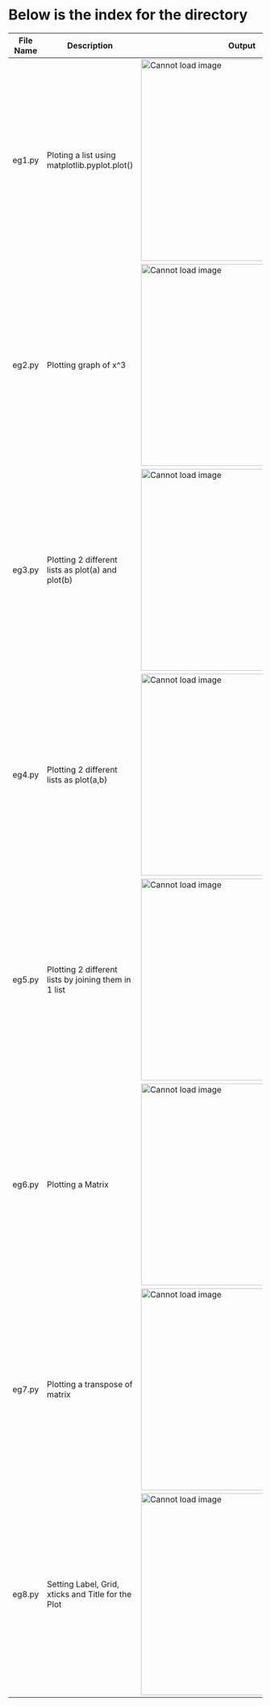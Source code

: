 <h1>Below is the index for the directory</h1>
<table>
  <thead>
    <tr>
      <th>File Name</th>
      <th>Description</th>
      <th>Output</th>
    </tr>
  </thead>
  <tbody>
    <tr>
      <td>eg1.py</td>
      <td>Ploting a list using matplotlib.pyplot.plot()</td>
      <td><img src="https://github.com/tanishq1710h/Machine-Learning/blob/main/Matplotlib/outputs/eg1.png" height="400px" width="400px" alt="Cannot load image"></td>
    </tr>
    <tr>
      <td>eg2.py</td>
      <td>Plotting graph of x^3</td>
      <td><img src="https://github.com/tanishq1710h/Machine-Learning/blob/main/Matplotlib/outputs/eg2.png" height="400px" width="400px" alt="Cannot load image"></td>
    </tr>
    <tr>
      <td>eg3.py</td>
      <td>Plotting 2 different lists as plot(a) and plot(b)</td>
      <td><img src="https://github.com/tanishq1710h/Machine-Learning/blob/main/Matplotlib/outputs/eg3.png" height="400px" width="400px" alt="Cannot load image"></td>
    </tr>
    <tr>
      <td>eg4.py</td>
      <td>Plotting 2 different lists as plot(a,b)</td>
      <td><img src="https://github.com/tanishq1710h/Machine-Learning/blob/main/Matplotlib/outputs/eg4.png" height="400px" width="400px" alt="Cannot load image"></td>
    </tr>
    <tr>
      <td>eg5.py</td>
      <td>Plotting 2 different lists by joining them in 1 list</td>
      <td><img src="https://github.com/tanishq1710h/Machine-Learning/blob/main/Matplotlib/outputs/eg5.png" height="400px" width="400px" alt="Cannot load image"></td>
    </tr>
    <tr>
      <td>eg6.py</td>
      <td>Plotting a Matrix</td>
      <td><img src="https://github.com/tanishq1710h/Machine-Learning/blob/main/Matplotlib/outputs/eg6.png" height="400px" width="400px" alt="Cannot load image"></td>
    </tr>
    <tr>
      <td>eg7.py</td>
      <td>Plotting a transpose of matrix</td>
      <td><img src="https://github.com/tanishq1710h/Machine-Learning/blob/main/Matplotlib/outputs/eg7.png" height="400px" width="400px" alt="Cannot load image"></td>
    </tr>
    <tr>
      <td>eg8.py</td>
      <td>Setting Label, Grid, xticks and Title for the Plot</td>
      <td><img src="https://github.com/tanishq1710h/Machine-Learning/blob/main/Matplotlib/outputs/eg8.png" height="400px" width="400px" alt="Cannot load image"></td>
    </tr>
  </tbody>
</table>
